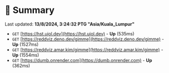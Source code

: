 # 📖 Summary
Last updated: **13/8/2024, 3:24:32 PTG "Asia/Kuala_Lumpur"**

- `GET` [https://hst.ujol.dev](https://hst.ujol.dev) - **Up** (535ms)
- `GET` [https://reddviz.deno.dev/gimme](https://reddviz.deno.dev/gimme) - **Up** (1527ms)
- `GET` [https://reddviz.amar.kim/gimme](https://reddviz.amar.kim/gimme) - **Up** (1554ms)
- `GET` [https://dumb.onrender.com](https://dumb.onrender.com) - **Up** (362ms)
